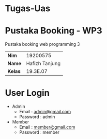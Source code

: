 # Tugas-Uas
# Pustaka Booking - WP3
Pustaka booking web programming 3

<table>
  <tr>
    <td>
      <b>Nim</b>
    </td>
    <td>19200575
    </td>
  </tr>
  <tr>
    <td>
      <b>Name</b>
    </td>
    <td>Hafizh Tanjung
    </td>
  </tr>
  <tr>
    <td>
      <b>Kelas</b>
    </td>
    <td>19.3E.07
    </td>
  </tr>
</table>

# User Login
 - Admin
    - Email : admin@gmail.com
    - Password : admin
 - Member
    - Email : member@gmail.com
    - Password : member 
